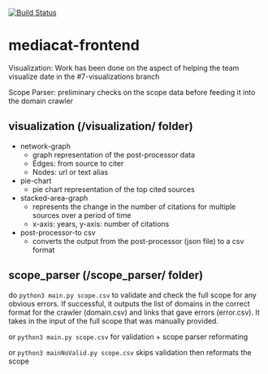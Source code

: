 [![Build Status](https://travis-ci.org/UTMediaCAT/mediacat-frontend.svg?branch=master)](https://travis-ci.org/UTMediaCAT/mediacat-frontend)

# mediacat-frontend

Visualization: Work has been done on the aspect of helping the team visualize date in the #7-visualizations branch

Scope Parser: preliminary checks on the scope data before feeding it into the domain crawler

## visualization (/visualization/ folder)

-   network-graph
    -   graph representation of the post-processor data
    -   Edges: from source to citer
    -   Nodes: url or text alias
-   pie-chart
    -   pie chart representation of the top cited sources
-   stacked-area-graph
    -   represents the change in the number of citations for multiple sources over a period of time
    -   x-axis: years, y-axis: number of citations
-   post-processor-to csv
    -   converts the output from the post-processor (json file) to a csv format

## scope_parser (/scope_parser/ folder)

do `python3 main.py scope.csv` to validate and check the full scope for any obvious errors. If successful, it outputs the list of domains in the correct format for the crawler (domain.csv) and links that gave errors (error.csv). It takes in the input of the full scope that was manually provided.

or `python3 main.py scope.csv` for validation + scope parser reformating

or `python3 mainNoValid.py scope.csv` skips validation then reformats the scope
